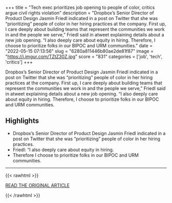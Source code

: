 +++
title = "Tech exec prioritizes job opening to people of color, critics argue civil rights violation"
description = "Dropbox’s Senior Director of Product Design Jasmin Friedl indicated in a post on Twitter that she was “prioritizing” people of color in her hiring practices at the company. First up, I care deeply about building teams that represent the communities we work in and the people we serve,” Friedl said in atweet explaining details about a new job opening. “I also deeply care about equity in hiring. Therefore, I choose to prioritize folks in our BIPOC and URM communities."
date = "2022-05-15 07:13:56"
slug = "6280a811446b80ae2de81f87"
image = "https://i.imgur.com/TZtZ30Z.jpg"
score = "831"
categories = ['job', 'tech', 'critics']
+++

Dropbox’s Senior Director of Product Design Jasmin Friedl indicated in a post on Twitter that she was “prioritizing” people of color in her hiring practices at the company. First up, I care deeply about building teams that represent the communities we work in and the people we serve,” Friedl said in atweet explaining details about a new job opening. “I also deeply care about equity in hiring. Therefore, I choose to prioritize folks in our BIPOC and URM communities.

## Highlights

- Dropbox’s Senior Director of Product Design Jasmin Friedl indicated in a post on Twitter that she was “prioritizing” people of color in her hiring practices.
- Friedl: “I also deeply care about equity in hiring.
- Therefore I choose to prioritize folks in our BIPOC and URM communities.

---

{{< rawhtml >}}
  <p class="article-category">
    <a target="_blank" href="https://thenationaldesk.com/news/americas-news-now/tech-exec-restricts-job-opening-to-people-of-color-critics-argue-civil-rights-violation-dropbox-jasmine-friedl">READ THE ORIGINAL ARTICLE</a>
  </p>
{{< /rawhtml >}}
